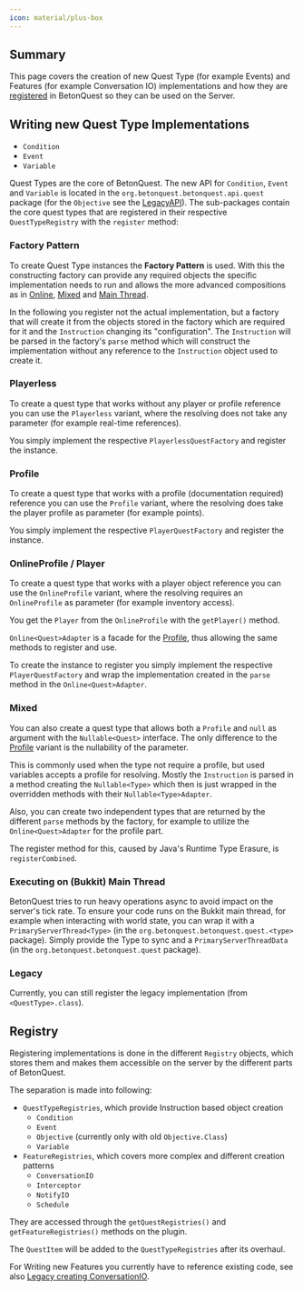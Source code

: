 ```yaml
---
icon: material/plus-box
---
```

## Summary

This page covers the creation of new Quest Type (for example Events) and Features (for example Conversation IO)
implementations and how they are [registered](#registry) in BetonQuest so they can be used on the Server.

## Writing new Quest Type Implementations 
- `Condition`
- `Event`
- `Variable`

Quest Types are the core of BetonQuest.
The new API for `Condition`, `Event` and `Variable` is located in the `org.betonquest.betonquest.api.quest` package
(for the `Objective` see the [LegacyAPI](Legacy-API.md#writing-objectives)).
The sub-packages contain the core quest types that are registered in their respective `QuestTypeRegistry`
with the `register` method:

### Factory Pattern

To create Quest Type instances the **Factory Pattern** is used.
With this the constructing factory can provide any required objects the specific implementation needs to run
and allows the more advanced compositions as in [Online](#onlineprofile--player), [Mixed](#mixed) and
[Main Thread](#executing-on-bukkit-main-thread).

In the following you register not the actual implementation, but a factory that will create it from the objects
stored in the factory which are required for it and the `Instruction` changing its "configuration".
The `Instruction` will be parsed in the factory's `parse` method which will construct the implementation without any
reference to the `Instruction` object used to create it.

### Playerless

To create a quest type that works without any player or profile reference you can use the `Playerless` variant,
where the resolving does not take any parameter (for example real-time references).

You simply implement the respective `PlayerlessQuestFactory` and register the instance.

### Profile

To create a quest type that works with a profile (documentation required) reference you can use the `Profile` variant,
where the resolving does take the player profile as parameter (for example points).

You simply implement the respective `PlayerQuestFactory` and register the instance.

### OnlineProfile / Player

To create a quest type that works with a player object reference you can use the `OnlineProfile` variant,
where the resolving requires an `OnlineProfile` as parameter (for example inventory access).

You get the `Player` from the `OnlineProfile` with the `getPlayer()` method.

`Online<Quest>Adapter` is a facade for the [Profile](#profile), thus allowing the same methods to register and use.

To create the instance to register you simply implement the respective `PlayerQuestFactory` and wrap the implementation
created in the `parse` method in the `Online<Quest>Adapter`.

### Mixed

You can also create a quest type that allows both a `Profile` and `null` as argument with the `Nullable<Quest>` 
interface. The only difference to the [Profile](#profile) variant is the nullability of the parameter.

This is commonly used when the type not require a profile, but used variables accepts a profile for resolving.
Mostly the `Instruction` is parsed in a method creating the `Nullable<Type>` which then is just wrapped in the
overridden methods with their `Nullable<Type>Adapter`.

Also, you can create two independent types that are returned by the different `parse` methods by the factory,
for example to utilize the `Online<Quest>Adapter` for the profile part.

The register method for this, caused by Java's Runtime Type Erasure, is `registerCombined`.

### Executing on (Bukkit) Main Thread

BetonQuest tries to run heavy operations async to avoid impact on the server's tick rate.
To ensure your code runs on the Bukkit main thread, for example when interacting with world state, you can wrap it
with a `PrimaryServerThread<Type>` (in the `org.betonquest.betonquest.quest.<type>` package).
Simply provide the Type to sync and a `PrimaryServerThreadData` (in the `org.betonquest.betonquest.quest` package).

### Legacy

Currently, you can still register the legacy implementation (from `<QuestType>.class`).

## Registry

Registering implementations is done in the different `Registry` objects,
which stores them and makes them accessible on the server by the different parts of BetonQuest.

The separation is made into following:

- `QuestTypeRegistries`, which provide Instruction based object creation
  - `Condition`
  - `Event`
  - `Objective` (currently only with old `Objective.Class`)
  - `Variable`
- `FeatureRegistries`, which covers more complex and different creation patterns
  - `ConversationIO`
  - `Interceptor`
  - `NotifyIO`
  - `Schedule`

They are accessed through the `getQuestRegistries()` and `getFeatureRegistries()` methods on the plugin.

The `QuestItem` will be added to the `QuestTypeRegistries` after its overhaul.

For Writing new Features you currently have to reference existing code,
see also [Legacy creating ConversationIO](Legacy-API.md#creating-additional-conversation-inputoutput-methods).
